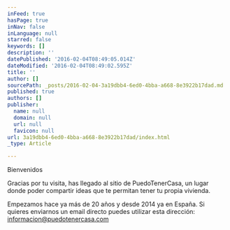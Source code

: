 ```yaml
---
inFeed: true
hasPage: true
inNav: false
inLanguage: null
starred: false
keywords: []
description: ''
datePublished: '2016-02-04T08:49:05.014Z'
dateModified: '2016-02-04T08:49:02.595Z'
title: ''
author: []
sourcePath: _posts/2016-02-04-3a19dbb4-6ed0-4bba-a668-8e3922b17dad.md
published: true
authors: []
publisher:
  name: null
  domain: null
  url: null
  favicon: null
url: 3a19dbb4-6ed0-4bba-a668-8e3922b17dad/index.html
_type: Article

---
```

Bienvenidos

Gracias por tu visita, has llegado al sitio de PuedoTenerCasa, un lugar donde poder compartir ideas que te permitan tener tu propia vivienda.

Empezamos hace ya más de 20 años y desde 2014 ya en España. Si quieres enviarnos un email directo puedes utilizar esta dirección: informacion@puedotenercasa.com